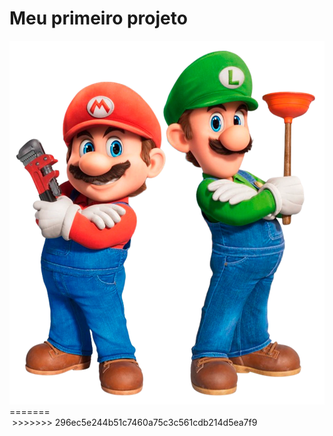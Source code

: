 <h1>Meu primeiro projeto</h1>

<img src="./img/mario.webp" alt="logo-mario">
=======
<br>
<img src"https://github.com/DIEGOALEME/1-projeto/blob/main/mario.webp">
>>>>>>> 296ec5e244b51c7460a75c3c561cdb214d5ea7f9
